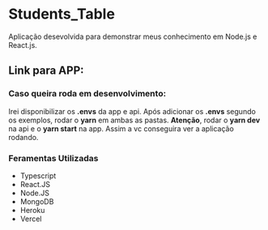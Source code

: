 # Students_Table
Aplicação desevolvida para demonstrar meus conhecimento em Node.js e React.js.

## Link para APP:

### Caso queira roda em desenvolvimento:
Irei disponibilizar os **.envs** da app e api. Após adicionar os **.envs** segundo os exemplos, rodar o **yarn** em ambas as pastas. **Atenção**, rodar o **yarn dev** na api e o **yarn start** na app. Assim a vc conseguira ver a aplicação rodando.

### Feramentas Utilizadas
- Typescript
- React.JS
- Node.JS
- MongoDB
- Heroku
- Vercel
